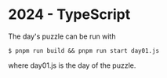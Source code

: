 # 2024 - TypeScript

The day's puzzle can be run with

```
$ pnpm run build && pnpm run start day01.js
```

where day01.js is the day of the puzzle.